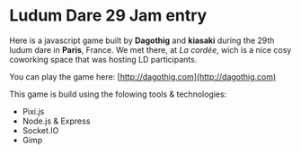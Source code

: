 # Ludum Dare 29 Jam entry

Here is a javascript game built by __Dagothig__ and __kiasaki__ during the 29th
ludum dare in __Paris__, France. We met there, at _La cordée_, wich is a nice cosy
coworking space that was hosting LD participants.

You can play the game here: [http://dagothig.com](http://dagothig.com)

This game is build using the folowing tools & technologies:

- Pixi.js
- Node.js & Express
- Socket.IO
- Gimp

